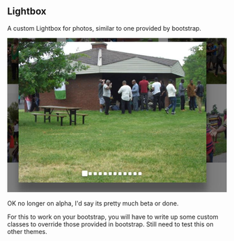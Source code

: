 ## Lightbox

A custom Lightbox for photos, similar to one provided by bootstrap.

![](lb.jpg/)

OK no longer on alpha, I'd say its pretty much beta or done.

For this to work on your bootstrap, you will have to write up some custom classes to override those provided in bootstrap.
Still need to test this on other themes.